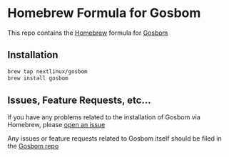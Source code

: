# Homebrew Formula for Gosbom

This repo contains the [Homebrew](https://brew.sh/) formula for
[Gosbom](https://github.com/nextlinux/gosbom)

## Installation

```sh
brew tap nextlinux/gosbom
brew install gosbom
```

## Issues, Feature Requests, etc...

If you have any problems related to the installation of Gosbom via Homebrew,
please [open an issue](https://github.com/nextlinux/homebrew-gosbom/issues/new)

Any issues or feature requests related to Gosbom itself should be filed in the
[Gosbom repo](https://github.com/nextlinux/gosbom)
